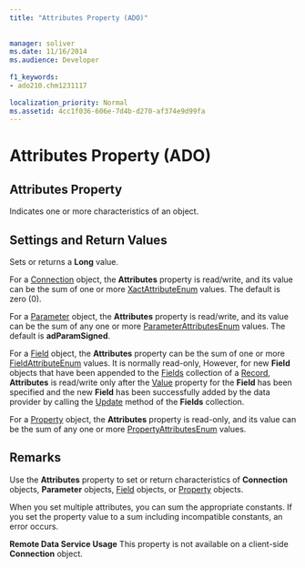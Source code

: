 ```yaml
---
title: "Attributes Property (ADO)"
  
  
manager: soliver
ms.date: 11/16/2014
ms.audience: Developer
 
f1_keywords:
- ado210.chm1231117
  
localization_priority: Normal
ms.assetid: 4cc1f036-606e-7d4b-d270-af374e9d99fa
---
```


# Attributes Property (ADO)

## Attributes Property

Indicates one or more characteristics of an object.
  
## Settings and Return Values

Sets or returns a **Long** value. 
  
For a [Connection](connection-object-ado.md) object, the **Attributes** property is read/write, and its value can be the sum of one or more [XactAttributeEnum](xactattributeenum.md) values. The default is zero (0). 
  
For a [Parameter](parameter-object-ado.md) object, the **Attributes** property is read/write, and its value can be the sum of any one or more [ParameterAttributesEnum](parameterattributesenum.md) values. The default is **adParamSigned**. 
  
For a [Field](field-object-ado.md) object, the **Attributes** property can be the sum of one or more [FieldAttributeEnum](fieldattributeenum.md) values. It is normally read-only, However, for new **Field** objects that have been appended to the [Fields](fields-collection-ado.md) collection of a [Record](record-object-ado.md), **Attributes** is read/write only after the [Value](value-property-ado.md) property for the **Field** has been specified and the new **Field** has been successfully added by the data provider by calling the [Update](update-method-ado.md) method of the **Fields** collection. 
  
For a [Property](property-object-ado.md) object, the **Attributes** property is read-only, and its value can be the sum of any one or more [PropertyAttributesEnum](propertyattributesenum.md) values. 
  
## Remarks

Use the **Attributes** property to set or return characteristics of **Connection** objects, **Parameter** objects, [Field](field-object-ado.md) objects, or [Property](property-object-ado.md) objects. 
  
When you set multiple attributes, you can sum the appropriate constants. If you set the property value to a sum including incompatible constants, an error occurs.
  
 **Remote Data Service Usage** This property is not available on a client-side **Connection** object. 
  

